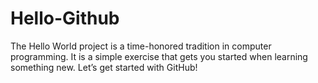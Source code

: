 Hello-Github
============

The Hello World project is a time-honored tradition in computer programming. It is a simple exercise that gets you started when learning something new. Let’s get started with GitHub!

